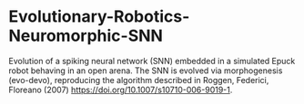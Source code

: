# Evolutionary-Robotics-Neuromorphic-SNN
Evolution of a spiking neural network (SNN) embedded in a simulated Epuck robot behaving in an open arena. The SNN is evolved via morphogenesis (evo-devo), reproducing the algorithm described in Roggen, Federici, Floreano (2007) https://doi.org/10.1007/s10710-006-9019-1.

